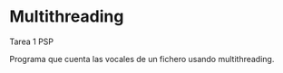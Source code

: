 # Multithreading
Tarea 1 PSP

Programa que cuenta las vocales de un fichero usando multithreading.



